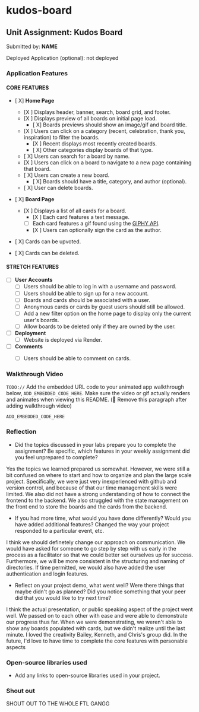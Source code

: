 # kudos-board
## Unit Assignment: Kudos Board

Submitted by: **NAME**

Deployed Application (optional): not deployed

### Application Features

#### CORE FEATURES

- [ X] **Home Page**
  - [X ] Displays header, banner, search, board grid, and footer.
  - [X ] Displays preview of all boards on initial page load.
    - [ X] Boards previews should show an image/gif and board title.
  - [X ] Users can click on a category (recent, celebration, thank you, inspiration) to filter the boards.
    - [X ] Recent displays most recently created boards.
    - [ X] Other categories display boards of that type.
  - [ X] Users can search for a board by name.
  - [X ] Users can click on a board to navigate to a new page containing that board.
  - [ X] Users can create a new board.
    - [ X] Boards should have a title, category, and author (optional).
  - [ X] User can delete boards.
  
- [ X] **Board Page**
  - [X ] Displays a list of all cards for a board.
    -  [X ] Each card features a text message.
    -  [ ] Each card features a gif found using the [GIPHY API](https://developers.giphy.com/docs/api/).
    -  [X ] Users can optionally sign the card as the author.  
-   [ X] Cards can be upvoted.
-   [ X] Cards can be deleted.


#### STRETCH FEATURES


- [ ] **User Accounts**
  - [ ] Users should be able to log in with a username and password.
  - [ ] Users should be able to sign up for a new account.
  - [ ]  Boards and cards should be associated with a user.
    - [ ]  Anonymous cards or cards by guest users should still be allowed.
  - [ ] Add a new filter option on the home page to display only the current user's boards.
  - [ ] Allow boards to be deleted only if they are owned by the user.
- [ ] **Deployment**
  - [ ] Website is deployed via Render.
- [ ] **Comments**
  - [ ] Users should be able to comment on cards.


### Walkthrough Video

`TODO://` Add the embedded URL code to your animated app walkthrough below, `ADD_EMBEDDED_CODE_HERE`. Make sure the video or gif actually renders and animates when viewing this README. (🚫 Remove this paragraph after adding walkthrough video)

`ADD_EMBEDDED_CODE_HERE`

### Reflection

* Did the topics discussed in your labs prepare you to complete the assignment? Be specific, which features in your weekly assignment did you feel unprepared to complete?

Yes the topics we learned prepared us somewhat. However, we were still a bit confused on where to start and how to organize and plan the large scale project. Specifically, we were just very inexperienced with github and version control, and because of that our time management skills were limited. We also did not have a strong understanding of how to connect the frontend to the backend. We also struggled with the state management on the front end to store the boards and the cards from the backend.

* If you had more time, what would you have done differently? Would you have added additional features? Changed the way your project responded to a particular event, etc.
  
I think we should definetely change our approach on communication. We would have asked for someone to go step by step with us early in the process as a facilitator so that we could better set ourselves up for success. Furthermore, we will be more consistent in the structuring and naming of directories. If time permitted, we would also have added the user authentication and login features. 

* Reflect on your project demo, what went well? Were there things that maybe didn't go as planned? Did you notice something that your peer did that you would like to try next time?

I think the actual presentation, or public speaking aspect of the project went well. We passed on to each other with ease and were able to demonstrate our progress thus far. When we were demonstrating, we weren't able to show any boards populated with cards, but we didn't realize until the last minute. I loved the creativity Bailey, Kenneth, and Chris's group did. In the future, I'd love to have time to complete the core features with personable aspects

### Open-source libraries used

- Add any links to open-source libraries used in your project.

### Shout out

SHOUT OUT TO THE WHOLE FTL GANGG
